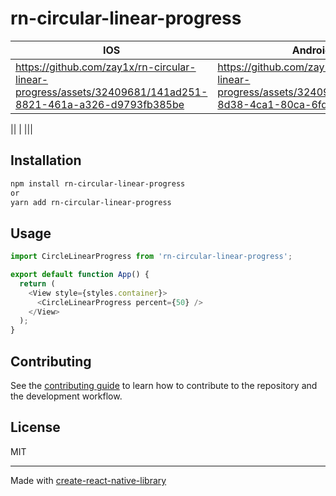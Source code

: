 # rn-circular-linear-progress

|  IOS | Android  |  
|---|---|
|  https://github.com/zay1x/rn-circular-linear-progress/assets/32409681/141ad251-8821-461a-a326-d9793fb385be |  https://github.com/zay1x/rn-circular-linear-progress/assets/32409681/fd311a2a-8d38-4ca1-80ca-6fd92df6e96c |  


|| |
|||


## Installation

```sh
npm install rn-circular-linear-progress
or
yarn add rn-circular-linear-progress
```

## Usage

```js
import CircleLinearProgress from 'rn-circular-linear-progress';

export default function App() {
  return (
    <View style={styles.container}>
      <CircleLinearProgress percent={50} />
    </View>
  );
}
```

## Contributing

See the [contributing guide](CONTRIBUTING.md) to learn how to contribute to the repository and the development workflow.

## License

MIT

---

Made with [create-react-native-library](https://github.com/callstack/react-native-builder-bob)
